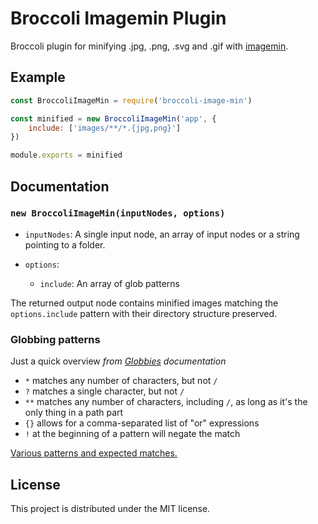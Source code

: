 # Broccoli Imagemin Plugin

Broccoli plugin for minifying .jpg, .png, .svg and .gif with [imagemin](https://github.com/imagemin/imagemin).

## Example

```js
const BroccoliImageMin = require('broccoli-image-min')

const minified = new BroccoliImageMin('app', {
    include: ['images/**/*.{jpg,png}']
})

module.exports = minified
```

## Documentation

### `new BroccoliImageMin(inputNodes, options)`

* `inputNodes`: A single input node, an array of input nodes or a string pointing to a folder.

* `options`:

    * `include`: An array of glob patterns 
        
The returned output node contains minified images matching the `options.include` pattern with their directory structure preserved.

### Globbing patterns

Just a quick overview *from [Globbies](https://github.com/sindresorhus/globby) documentation* 

- `*` matches any number of characters, but not `/`
- `?` matches a single character, but not `/`
- `**` matches any number of characters, including `/`, as long as it's the only thing in a path part
- `{}` allows for a comma-separated list of "or" expressions
- `!` at the beginning of a pattern will negate the match

[Various patterns and expected matches.](https://github.com/sindresorhus/multimatch/blob/master/test.js)

## License

This project is distributed under the MIT license.